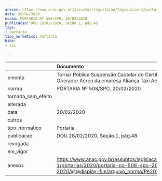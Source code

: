 ```yaml
---
anexos: https://www.anac.gov.br/assuntos/legislacao/legislacao-1/portarias/2020/portaria-no-508-spo-20-02-2020/@@display-file/arquivo_norma/PA2020-0508.pdf
data: 20/02/2020
norma: PORTARIA Nº 508/SPO, 20/02/2020
publicacao: DOU 28/02/2020, Seção 1, pág.48
tags:
- portaria
tipo_normatico: Portaria
hide: 
- toc 
 
---
```


|                    | Documento                                                                                                                                           |
|:-------------------|:----------------------------------------------------------------------------------------------------------------------------------------------------|
| ementa             | Tornar Pública Suspensão Cautelar do Certificado de Operador Aéreo da empresa Aliança Táxi Aéreo LTDA.                                              |
| norma              | PORTARIA Nº 508/SPO, 20/02/2020                                                                                                                     |
| tornada_sem_efeito |                                                                                                                                                     |
| alterada           |                                                                                                                                                     |
| data               | 20/02/2020                                                                                                                                          |
| outros             |                                                                                                                                                     |
| tipo_normatico     | Portaria                                                                                                                                            |
| publicacao         | DOU 28/02/2020, Seção 1, pág.48                                                                                                                     |
| revogada           |                                                                                                                                                     |
| em_vigor           |                                                                                                                                                     |
| anexos             | https://www.anac.gov.br/assuntos/legislacao/legislacao-1/portarias/2020/portaria-no-508-spo-20-02-2020/@@display-file/arquivo_norma/PA2020-0508.pdf |